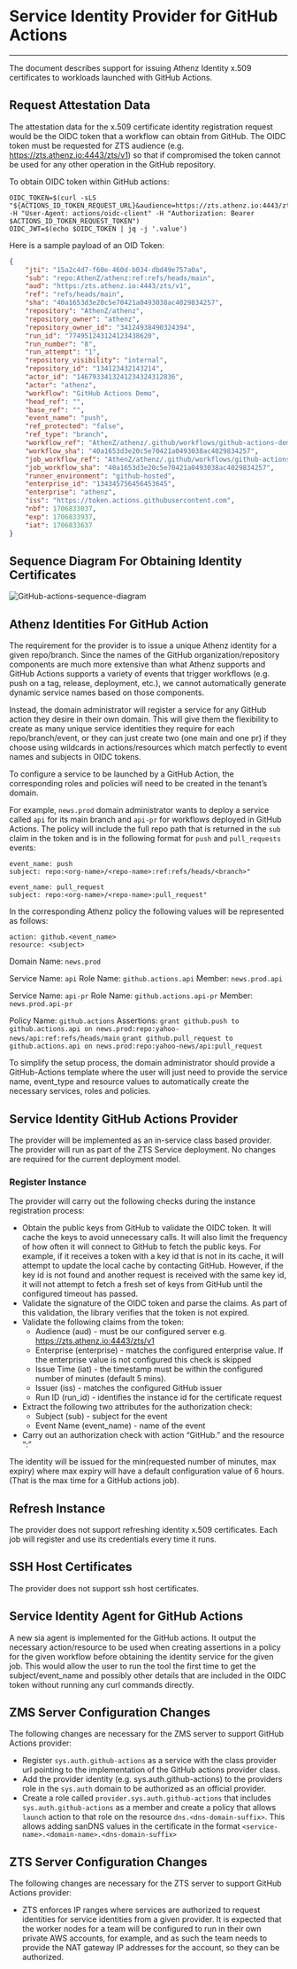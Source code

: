 # Service Identity Provider for GitHub Actions
----------------------------------------------

The document describes support for issuing Athenz Identity x.509 certificates to workloads launched with GitHub Actions.

## Request Attestation Data

The attestation data for the x.509 certificate identity registration request would be the OIDC token that a workflow can
obtain from GitHub. The OIDC token must be requested for ZTS audience (e.g. https://zts.athenz.io:4443/zts/v1) so
that if compromised the token cannot be used for any other operation in the GitHub repository.

To obtain OIDC token within GitHub actions:

```
OIDC_TOKEN=$(curl -sLS "${ACTIONS_ID_TOKEN_REQUEST_URL}&audience=https://zts.athenz.io:4443/zts/v1" -H "User-Agent: actions/oidc-client" -H "Authorization: Bearer $ACTIONS_ID_TOKEN_REQUEST_TOKEN")
OIDC_JWT=$(echo $OIDC_TOKEN | jq -j '.value')
```

Here is a sample payload of an OID Token:

```json
{
    "jti": "15a2c4d7-f60e-460d-b034-dbd49e757a0a",
    "sub": "repo:AthenZ/athenz:ref:refs/heads/main",
    "aud": "https:/zts.athenz.io:4443/zts/v1",
    "ref": "refs/heads/main",
    "sha": "40a1653d3e20c5e70421a0493038ac4029834257",
    "repository": "AthenZ/athenz",
    "repository_owner": "athenz",
    "repository_owner_id": "34124938490324394",
    "run_id": "774951243124123438620",
    "run_number": "8",
    "run_attempt": "1",
    "repository_visibility": "internal",
    "repository_id": "134123432143214",
    "actor_id": "1467933413241234324312836",
    "actor": "athenz",
    "workflow": "GitHub Actions Demo",
    "head_ref": "",
    "base_ref": "",
    "event_name": "push",
    "ref_protected": "false",
    "ref_type": "branch",
    "workflow_ref": "AthenZ/athenz/.github/workflows/github-actions-demo.yml@refs/heads/main",
    "workflow_sha": "40a1653d3e20c5e70421a0493038ac4029834257",
    "job_workflow_ref": "AthenZ/athenz/.github/workflows/github-actions-demo.yml@refs/heads/main",
    "job_workflow_sha": "40a1653d3e20c5e70421a0493038ac4029834257",
    "runner_environment": "github-hosted",
    "enterprise_id": "134345756456453645",
    "enterprise": "athenz",
    "iss": "https://token.actions.githubusercontent.com",
    "nbf": 1706833037,
    "exp": 1706833937,
    "iat": 1706833637
}
```

## Sequence Diagram For Obtaining Identity Certificates

![GitHub-actions-sequence-diagram](images/github-actions-sequence-diagram.png)

## Athenz Identities For GitHub Action

The requirement for the provider is to issue a unique Athenz identity for a given repo/branch. Since the names of the
GitHub organization/repository components are much more extensive than what Athenz supports and GitHub Actions supports
a variety of events that trigger workflows (e.g. push on a tag, release, deployment, etc.), we cannot automatically
generate dynamic service names based on those components.

Instead, the domain administrator will register a service for any GitHub action they desire in their own domain. This
will give them the flexibility to create as many unique service identities they require for each repo/branch/event, or
they can just create two (one main and one pr) if they choose using wildcards in actions/resources which match perfectly
to event names and subjects in OIDC tokens.

To configure a service to be launched by a GitHub Action, the corresponding roles and policies will need to be created
in the tenant’s domain.

For example, `news.prod` domain administrator wants to deploy a service called `api` for its main branch and `api-pr` for
workflows deployed in GitHub Actions. The policy will include the full repo path that is returned in the `sub` claim in
the token and is in the following format for `push` and `pull_requests` events:

	event_name: push
	subject: repo:<org-name>/<repo-name>:ref:refs/heads/<branch>"

	event_name: pull_request
	subject: repo:<org-name>/<repo-name>:pull_request"

In the corresponding Athenz policy the following values will be represented as follows:

	action: github.<event_name>
	resource: <subject>

Domain Name: `news.prod`

Service Name: `api`
Role Name: `github.actions.api`
Member: `news.prod.api`

Service Name: `api-pr`
Role Name: `github.actions.api-pr`
Member: `news.prod.api-pr`

Policy Name: `github.actions`
Assertions:
    `grant github.push to github.actions.api on news.prod:repo:yahoo-news/api:ref:refs/heads/main`
    `grant github.pull_request to github.actions.api on news.prod:repo:yahoo-news/api:pull_request`

To simplify the setup process, the domain administrator should provide a GitHub-Actions template where the
user will just need to provide the service name, event_type and resource values to automatically create
the necessary services, roles and policies.

## Service Identity GitHub Actions Provider

The provider will be implemented as an in-service class based provider. The provider will run as part of the ZTS Service
deployment. No changes are required for the current deployment model.

### Register Instance

The provider will carry out the following checks during the instance registration process:

- Obtain the public keys from GitHub to validate the OIDC token. It will cache the keys to avoid unnecessary calls. It
will also limit the frequency of how often it will connect to GitHub to fetch the public keys. For example, if it
receives a token with a key id that is not in its cache, it will attempt to update the local cache by contacting GitHub.
However, if the key id is not found and another request is received with the same key id, it will not attempt to fetch a
fresh set of keys from GitHub until the configured timeout has passed.
- Validate the signature of the OIDC token and parse the claims. As part of this validation, the library verifies that the
token is not expired.
- Validate the following claims from the token:
  - Audience (aud) - must be our configured server e.g. https://zts.athenz.io:4443/zts/v1
  - Enterprise (enterprise) - matches the configured enterprise value. If the enterprise value is not configured this check
is skipped
  - Issue Time (iat) - the timestamp must be within the configured number of minutes (default 5 mins).
  - Issuer (iss) - matches the configured GitHub issuer
  - Run ID (run_id) - identifies the instance id for the certificate request
- Extract the following two attributes for the authorization check:
  - Subject (sub) - subject for the event
  - Event Name (event_name) - name of the event
- Carry out an authorization check with action “GitHub.<event-name>” and the resource “<domain-name>:<subject>”

The identity will be issued for the min(requested number of minutes, max expiry) where max expiry will have a default
configuration value of 6 hours. (That is the max time for a GitHub actions job).

## Refresh Instance

The provider does not support refreshing identity x.509 certificates. Each job will register and use its credentials
every time it runs.

## SSH Host Certificates

The provider does not support ssh host certificates.

## Service Identity Agent for GitHub Actions

A new sia agent is implemented for the GitHub actions. It output the necessary action/resource to be used when
creating assertions in a policy for the given workflow before obtaining the identity service for the given job.
This would allow the user to run the tool the first time to get the subject/event_name and possibly other
details that are included in the OIDC token without running any curl commands directly.

## ZMS Server Configuration Changes

The following changes are necessary for the ZMS server to support GitHub Actions provider:

- Register `sys.auth.github-actions` as a service with the class provider url pointing to the implementation of the GitHub
actions provider class.
- Add the provider identity (e.g. sys.auth.github-actions) to the providers role in the `sys.auth` domain to be authorized
as an official provider.
- Create a role called `provider.sys.auth.github-actions` that includes `sys.auth.github-actions` as a member and create a
policy that allows `launch` action to that role on the resource `dns.<dns-domain-suffix>`. This allows adding sanDNS
values in the certificate in the format `<service-name>.<domain-name>.<dns-domain-suffix>`

## ZTS Server Configuration Changes

The following changes are necessary for the ZTS server to support GitHub Actions provider:

- ZTS enforces IP ranges where services are authorized to request identities for service identities from a given provider.
It is expected that the worker nodes for a team will be configured to run in their own private AWS accounts, for example,
and as such the team needs to provide the NAT gateway IP addresses for the account, so they can be authorized.
